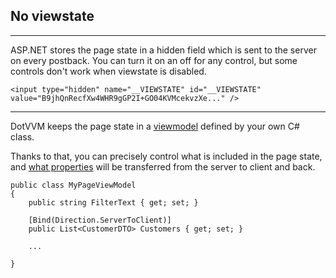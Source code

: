 ## No viewstate

-------------------------------------

ASP.NET stores the page state in a hidden field which is sent to the server on every postback. You can turn it on an off for any control, but some controls don't work when viewstate is disabled.

```DOTHTML
<input type="hidden" name="__VIEWSTATE" id="__VIEWSTATE" value="B9jhQnRecfXw4WHR9gGP2I+GO04KVMcekvzXe..." />
```

-------------------------------------

DotVVM keeps the page state in a [viewmodel](https://www.dotvvm.com/docs/tutorials/basics-viewmodels/2.0) defined by your own C# class. 

Thanks to that, you can precisely control what is included in the page state, and [what properties](https://www.dotvvm.com/docs/tutorials/basics-binding-direction/2.0) will be transferred from the server to client and back.

```CSHARP
public class MyPageViewModel
{
    public string FilterText { get; set; }

    [Bind(Direction.ServerToClient)]
    public List<CustomerDTO> Customers { get; set; }

    ...
 
}
```